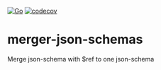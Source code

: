 [![Go](https://github.com/p12se/merger-json-schemas/actions/workflows/go.yaml/badge.svg?branch=master)](https://github.com/p12se/merger-json-schemas/actions/workflows/go.yaml)
[![codecov](https://codecov.io/gh/p12se/merger-json-schemas/branch/master/graph/badge.svg?token=MXTH8M0XA2)](https://codecov.io/gh/p12se/merger-json-schemas)

# merger-json-schemas
Merge json-schema with $ref to one json-schema
